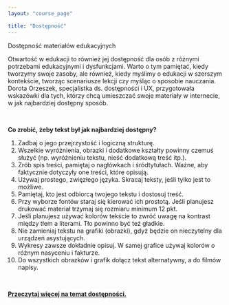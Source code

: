 ```yaml
---
layout: "course_page"

title: "Dostępność"
---
```


<div class="text-center screen-title">
Dostępność materiałów edukacyjnych
</div>

<div class="screen-content">
<p>Otwartość w edukacji to również jej dostępność dla osób z różnymi potrzebami edukacyjnymi i dysfunkcjami. Warto o tym pamiętać, kiedy tworzymy swoje zasoby, ale również, kiedy myślimy o edukacji w szerszym kontekście, tworząc scenariusze lekcji czy myśląc o sposobie nauczania. Dorota Orzeszek, specjalistka ds. dostępności i UX, przygotowała wskazówki dla tych, którzy chcą umieszczać swoje materiały w internecie, w jak najbardziej dostępny sposób.</p>
  &nbsp;
  <p>
  <strong>Co zrobić, żeby tekst był jak najbardziej dostępny?</strong>
  </p>

  <p>
  <ol>
<li class="number">Zadbaj o jego przejrzystość i logiczną strukturę.</li>
<li class="number">Wszelkie wyróżnienia, obrazki i dodatkowe kształty powinny czemuś służyć (np. wyróżnieniu tekstu, nieść dodatkową treść itp.).</li>
<li class="number">Zrób spis treści, pamiętaj o nagłówkach i śródtytułach. Ważne, aby faktycznie dotyczyły one treści, które opisują.</li>
<li class="number">Używaj prostego, zwięzłego języka. Skracaj teksty, jeśli tylko jest to możliwe.</li>
<li class="number">Pamiętaj, kto jest odbiorcą twojego tekstu i dostosuj treść.</li>
<li class="number">Przy wyborze fontów staraj się kierować ich prostotą. Jeśli planujesz drukować materiał trzymaj się rozmiaru minimum 12 pkt.</li>
<li class="number">Jeśli planujesz używać kolorów tekście to zwróć uwagę na kontrast między tłem a literami. Tło powinno być też gładkie.</li>
<li class="number">Nie zamieniaj tekstu na grafiki (obrazki), gdyż będzie on nieczytelny dla urządzeń asystujących.</li>
<li class="number">Wykresy zawsze dokładnie opisuj. W samej grafice używaj kolorów o różnym nasyceniu i fakturze.</li>
<li class="number">Do wszystkich obrazków i grafik dołącz tekst alternatywny, a do filmów napisy.</li>
</ol>
  </p>
    &nbsp;
  <p class="text-center">
 <strong><a class="content-link" href="{{ site.baseurl }}/img/pliki_tekstowe/dostępnosc.docx" download> Przeczytaj więcej na temat dostępności.</a> </strong>
  </p>
  

</div>

